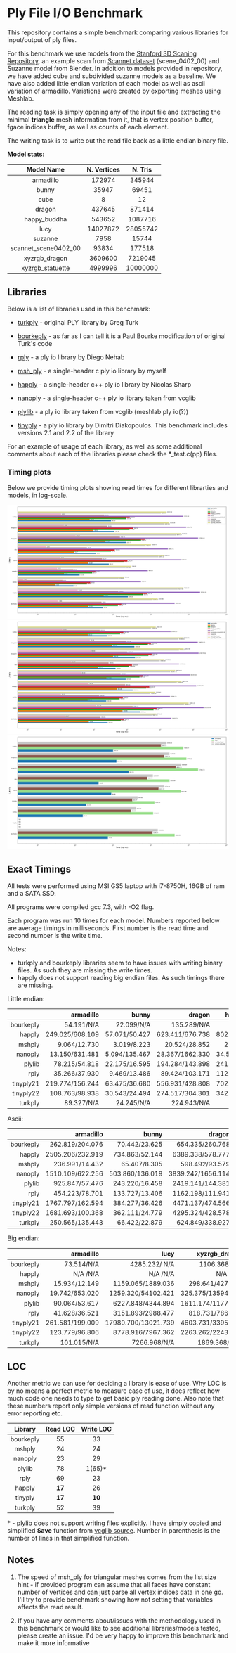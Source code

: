 # Ply File I/O Benchmark

This repository contains a simple benchmark comparing various libraries for input/output of ply files.

For this benchmark we use models from the [Stanford 3D Scaning Repository](http://graphics.stanford.edu/data/3Dscanrep/), an example scan from [Scannet dataset](http://www.scan-net.org/) (scene_0402_00) and Suzanne model from Blender.
In addition to models provided in repository, we have added cube and subdivided suzanne models as a baseline. We have also added little endian variation of each model as well as ascii variation of armadillo. Variations were created
by exporting meshes using Meshlab.

The reading task is simply opening any of the input file and extracting the minimal __triangle__ mesh
information from it, that is vertex position buffer, fgace indices buffer, as well as counts of
each element.

The writing task is to write out the read file back as a little endian binary file.

**Model stats:**

|     Model Name       | N. Vertices |  N. Tris |
|:--------------------:|:-----------:|:--------:|
| armadillo            |      172974 |   345944 |
| bunny                |       35947 |    69451 |
| cube                 |           8 |       12 |
| dragon               |      437645 |   871414 |
| happy_buddha         |      543652 |  1087716 |
| lucy                 |    14027872 | 28055742 |
| suzanne              |        7958 |    15744 |
| scannet_scene0402_00 |       93834 | 177518   |
| xyzrgb_dragon        |     3609600 |  7219045 |
| xyzrgb_statuette     |     4999996 | 10000000 |

## Libraries

Below is a list of libraries used in this benchmark:

- [turkply](https://people.sc.fsu.edu/~jburkardt/c_src/ply_io/ply_io.html) - original PLY library by Greg Turk 

- [bourkeply](http://paulbourke.net/dataformats/ply/) - as far as I can tell it is a Paul Bourke modification of original Turk's code 
 
- [rply](http://w3.impa.br/~diego/software/rply/) - a ply io library by Diego Nehab

- [msh_ply](https://github.com/mhalber/msh) - a single-header c ply io library by myself

- [happly](https://github.com/nmwsharp/happly) - a single-header c++ ply io library by Nicolas Sharp

- [nanoply](https://github.com/cnr-isti-vclab/vcglib/tree/master/wrap/nanoply) - a single-header c++ ply io library taken from vcglib

- [plylib](https://github.com/cnr-isti-vclab/vcglib/tree/master/wrap/ply) - a ply io library taken from vcglib (meshlab ply io(?))

- [tinyply](https://github.com/ddiakopoulos/tinyply) - a ply io library by Dimitri Diakopoulos. This benchmark includes versions 2.1 and 2.2 of the library

For an example of usage of each library, as well as some additional comments about each of the libraries please check the *_test.c(pp)
files.

### Timing plots
Below we provide timing plots showing read times for different librarties and models, in log-scale.

![image](images/ply_io_log_read_le.png)
![image](images/ply_io_log_read_ascii.png)
![image](images/ply_io_log_read_be.png)

## Exact Timings

All tests were performed using MSI GS5 laptop with i7-8750H, 16GB of ram and a SATA SSD.

All programs were compiled gcc 7.3, with -O2 flag.

Each program was run 10 times for each model. Numbers reported below are average timings in milliseconds.
First number is the read time and second number is the write time.

Notes:

- turkply and bourkeply libraries seem to have issues with writing binary files. As such they are missing the write times.
- happly does not support reading big endian files. As such timings there are missing.

Little endian:

|           |              armadillo |                  bunny |                 dragon |           happy_buddha |                   lucy |   scannet_scene0402_00 |                suzanne |          xyzrgb_dragon |       xyzrgb_statuette |
|----------:|-----------------------:|-----------------------:|-----------------------:|-----------------------:|-----------------------:|-----------------------:|-----------------------:|-----------------------:|-----------------------:|
|bourkeply  |    54.191/N/A      |    22.099/N/A      |   135.289/N/A      |   167.482/N/A      |  4303.187/N/A      |    50.011/N/A      |     3.602/N/A      |  1105.653/N/A      |  1534.796/N/A      |
|happly     |   249.025/608.109    |    57.071/50.427     |   623.411/676.738    |   802.318/779.508    | 20241.057/18520.934  |   138.60  118.645    |    11.689/15.040     |  5177.612/4798.132   |  7315.427/6751.995   |
|mshply     |     9.064/12.730     |     3.019/8.223      |    20.524/28.852     |    25.224/28.253     |   552.029/1887.717   |     4.632/8.586      |     0.422/5.219      |   141.102/426.545    |   195.617/627.227    |
|nanoply    |    13.150/631.481    |     5.094/135.467    |    28.367/1662.330   |    34.518/2072.149   |   840.490/54224.268  |     9.03  316.843    |     3.336/37.966     |   217.133/13579.873  |   304.678/19162.336  |
|plylib     |    78.215/54.818     |    22.175/16.595     |   194.284/143.898    |   241.768/173.268    |  6248.333/4257.681   |    51.572/28.413     |     4.036/7.201      |  1607.128/1190.885   |  2242.205/1609.021   |
|rply       |    35.266/37.930     |     9.469/13.486     |    89.424/103.171    |   112.010/123.104    |  2857.748/3080.997   |    20.558/21.464     |     1.702/6.209      |   733.440/808.934    |  1018.465/1201.056   |
|tinyply21  |   219.774/156.244    |    63.475/36.680     |   556.931/428.808    |   702.175/503.947    | 17996.200/12984.814  |   152.750/84.813     |    10.271/11.743     |  4655.274/3419.585   |  6419.324/4685.089   |
|tinyply22  |   108.763/98.938     |    30.543/24.494     |   274.517/304.301    |   342.520/337.396    |  8694.781/8009.255   |    70.182/51.364     |     4.979/8.776      |  2247.655/2235.497   |  3110.161/2897.603   |
|turkply    |    89.327/N/A      |    24.245/N/A      |   224.943/N/A      |   280.503/ N/A       |  7271.984/N/A      |    59.205/N/A      |     4.234/N/A      |  1870.365/N/A      |  2587.685/N/A      |

Ascii:

|           |              armadillo |                  bunny |                 dragon |           happy_buddha |                   lucy |   scannet_scene0402_00 |                suzanne |          xyzrgb_dragon |       xyzrgb_statuette |
|----------:|-----------------------:|-----------------------:|-----------------------:|-----------------------:|-----------------------:|-----------------------:|-----------------------:|-----------------------:|-----------------------:|
|bourkeply  |   262.819/204.076    |    70.442/23.625     |   654.335/260.768    |   824.554/275.882    | 21853.705/6777.179   |   158.350/47.641     |    13.274/8.607      |  5647.376/1834.204   |  7749.668/2499.985   |
|happly     |  2505.206/232.919    |   734.863/52.144     |  6389.338/578.777    |  7940.365/812.902    |208152.084/18592.531  |  1505.30  134.693    |   117.188/15.123     | 53184.730/4805.273   | 72851.223/6720.681   |
|mshply     |   236.991/14.432     |    65.407/8.305      |   598.492/93.579     |   755.221/28.752     | 20096.744/1888.824   |   145.832/12.998     |    10.152/5.287      |  5130.331/441.469    |  7131.428/632.602    |
|nanoply    |  1510.109/622.256    |   503.860/136.019    |  3839.242/1656.114   |  4780.373/2071.453   |123861.742/53573.014  |   890.91  325.978    |    70.192/36.971     | 32059.599/13651.622  | 44673.635/19181.624  |
|plylib     |   925.847/57.476     |   243.220/16.458     |  2419.141/144.381    |  3031.561/162.190    | 80319.501/4254.370   |   639.185/32.552     |    41.323/6.973      | 20387.697/1188.994   | 28774.019/1646.837   |
|rply       |   454.223/78.701     |   133.727/13.406     |  1162.198/111.941    |  1431.447/117.718    | 37399.843/2998.422   |   280.312/23.745     |    20.694/6.344      |  9783.927/887.364    | 13435.522/1066.476   |
|tinyply21  |  1767.797/162.594    |   384.277/36.426     |  4471.137/474.566    |  5592.396/505.591    |146379.814/13021.023  |  1020.473/88.871     |    80.891/12.397     | 37323.829/3391.234   | 51817.681/4682.880   |
|tinyply22  |  1681.693/100.368    |   362.111/24.779     |  4295.324/428.578    |  5337.179/313.325    |138053.700/7930.052   |   939.365/60.822     |    75.782/8.891      | 35168.252/2097.884   | 48825.714/2898.571   |
|turkply    |   250.565/135.443    |    66.422/22.879     |   624.849/338.927    |   786.279/299.251    | 20880.050/7186.658   |   151.111/57.840     |    11.212/8.507      |  5354.337/1915.744   |  7428.192/2655.605   |

Big endian:

|           |              armadillo |                   lucy |          xyzrgb_dragon |       xyzrgb_statuette |
|----------:|-----------------------:|-----------------------:|-----------------------:|-----------------------:|
|bourkeply  |    73.514/N/A      |  4285.232/ N/A       |  1106.368/N/A      |  1539.191/N/A      |
|happly     |     N/A  /N/A      |     N/A  /N/A      |     N/A  /N/A      |     N/A  /N/A      |
|mshply     |    15.934/12.149     |  1159.065/1889.036   |   298.641/427.111    |   411.568/632.299    |
|nanoply    |    19.742/653.020    |  1259.320/54102.421  |   325.375/13594.291  |   452.822/19115.148  |
|plylib     |    90.064/53.617     |  6227.848/4344.894   |  1611.174/1177.780   |  2270.258/1626.401   |
|rply       |    41.628/36.521     |  3151.893/2988.477   |   818.731/786.649    |  1136.587/1115.488   |
|tinyply21  |   261.581/199.009    | 17980.700/13021.739  |  4603.731/3395.731   |  6390.837/4698.750   |
|tinyply22  |   123.779/96.806     |  8778.916/7967.362   |  2263.262/2243.761   |  3135.846/2898.244   |
|turkply    |   101.015/N/A      |  7266.968/N/A      |  1869.368/   N/A     |  2584.856/N/A      |

## LOC

Another metric we can use for deciding a library is ease of use. Why LOC is by no
means a perfect metric to measure ease of use, it does reflect how much code one needs to
type to get basic ply reading done. Also note that these numbers report only simple versions
of read function without any error reporting etc.

|  Library  |   Read LOC  | Write LOC |
|:---------:|:-----------:|:---------:|
| bourkeply |    55       |   33      |
| mshply    |    24       |   24      |
| nanoply   |    23       |   29      |
| plylib    |    78       |   1(65)*  |
| rply      |    69       |   23      |
| happly    |  **17**     |   26      |
| tinyply   |  **17**     | **10**    |
| turkply   |    52       |   39      |

\* - plylib does not support writing files explicitly. I have simply copied and simplified **Save** function from
[vcglib source](https://github.com/cnr-isti-vclab/vcglib/blob/master/wrap/io_trimesh/export_ply.h). Number in
parenthesis is the number of lines in that simplified function.

## Notes

1. The speed of msh_ply for triangular meshes comes from the list size hint - if provided program can assume that all faces have constant number of vertices and can just parse all vertex indices data in one go. I'll try to provide benchmark showing how not setting that variables affects the read result.

2. If you have any comments about/issues with the methodology used in this benchmark or would like to see additional libraries/models tested, please create an issue. I'd be very happy to improve this benchmark and make it more informative
